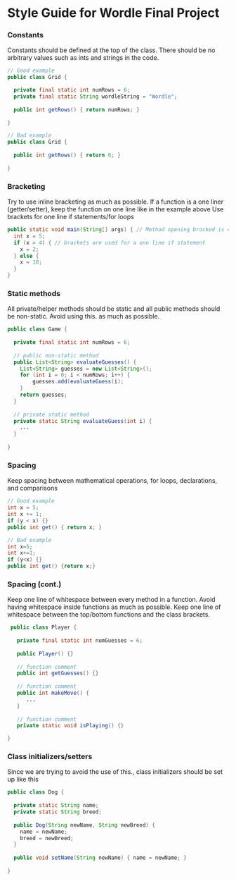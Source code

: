 # Style Guide for Wordle Final Project

### Constants
Constants should be defined at the top of the class. There should be no arbitrary values such as ints and strings in the code.

```java
// Good example
public class Grid {

  private final static int numRows = 6;
  private final static String wordleString = "Wordle";
  
  public int getRows() { return numRows; }
  
}
```

```java
// Bad example
public class Grid {
  
  public int getRows() { return 6; }
  
}
```

### Bracketing
Try to use inline bracketing as much as possible. If a function is a one liner (getter/setter), keep the function on one line like in the example above
Use brackets for one line if statements/for loops

```java
public static void main(String[] args) { // Method opening bracked is on same line
  int x = 5;
  if (x > 4) { // brackets are used for a one line if statement
    x = 2;
  } else {
    x = 10;
  }
}
```

### Static methods
All private/helper methods should be static and all public methods should be non-static. Avoid using this.<variable> as much as possible.

```java
public class Game {
  
  private final static int numRows = 6;
  
  // public non-static method
  public List<String> evaluateGuesses() {
    List<String> guesses = new List<String>();
    for (int i = 0; i < numRows; i++) {
        guesses.add(evaluateGuess(i);
    }
    return guesses;
  }
  
  // private static method
  private static String evaluateGuess(int i) {
    ...
  }
  
}
```

### Spacing
Keep spacing between mathematical operations, for loops, declarations, and comparisons

```java
// Good example
int x = 5;
int x += 1;
if (y < x) {}
public int get() { return x; }
```

```java
// Bad example
int x=5;
int x+=1;
if (y<x) {}
public int get() {return x;}
```

### Spacing (cont.)
Keep one line of whitespace between every method in a function.
Avoid having whitespace inside functions as much as possible.
Keep one line of whitespace between the top/bottom functions and the class brackets.
         
```java        
 public class Player {
         
   private final static int numGuesses = 6;
         
   public Player() {}
   
   // function comment
   public int getGuesses() {}
         
   // function comment      
   public int makeMove() {
      ...
   }
       
   // function comment      
   private static void isPlaying() {}

}
``` 
   
### Class initializers/setters
Since we are trying to avoid the use of this.<varaible>, class initializers should be set up like this
  
```java
public class Dog {
  
  private static String name;
  private static String breed;
  
  public Dog(String newName, String newBreed) {
    name = newName;
    breed = newBreed;
  }
  
  public void setName(String newName) { name = newName; }
 
}
```
